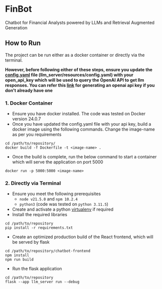 # FinBot
Chatbot for Financial Analysts powered by LLMs and Retrieval Augmented Generation

## How to Run
The project can be run either as a docker container or directly via the terminal.

**However, before following either of these steps, ensure you update the [config.yaml](/llm_server/resources/config.yaml) file (llm_server/resources/config.yaml) with your open_api_key which will be used to query the OpenAI API to get llm responses.
You can refer this [link](https://help.openai.com/en/articles/4936850-where-do-i-find-my-api-key) for generating an openai api key if you don't already have one**

### 1. Docker Container
- Ensure you have docker installed. The code was tested on Docker version 24.0.7
- Once you have updated the config.yaml file with your api key, build a docker image using the following commands. Change the image-name as per you requirements
```shell
cd /path/to/repository/
docker build -f Dockerfile -t <image-name> .
```
- Once the build is complete, run the below command to start a container which will serve the application on port 5000
```shell
docker run -p 5000:5000 <image-name>
```

### 2. Directly via Terminal

- Ensure you meet the following prerequisites
  - `node v21.5.0` and `npm 10.2.4`
  - `python3` (code was tested on `python 3.11.5`)
- Create and activate a python [virtualenv](https://docs.python.org/3/library/venv.html) if required 
- Install the required libraries
```shell
cd /path/to/repository
pip install -r requirements.txt
```
- Create an optimized production build of the React frontend, which will be served by flask
```shell
cd /path/to/repository/chatbot-frontend
npm install
npm run build
```
- Run the flask application
```shell
cd /path/to/repository
flask --app llm_server run --debug
```